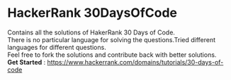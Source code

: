 # HackerRank 30DaysOfCode 
Contains all the solutions of HakerRank 30 Days of Code.<br>There is no particular language for solving the questions.Tried different languages for different questions.<br>
Feel free to fork the solutions and contribute back with better solutions. <br>
__Get Started__ : https://www.hackerrank.com/domains/tutorials/30-days-of-code

